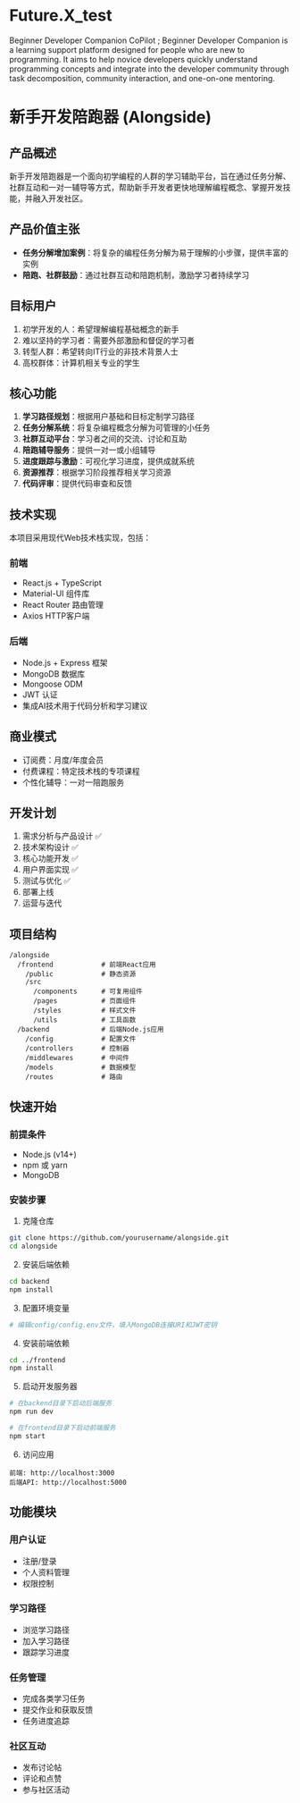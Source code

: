 # Future.X_test
Beginner Developer Companion CoPilot ;  Beginner Developer Companion is a learning support platform designed for people who are new to programming. It aims to help novice developers quickly understand programming concepts and integrate into the developer community through task decomposition, community interaction, and one-on-one mentoring.

# 新手开发陪跑器 (Alongside)

## 产品概述

新手开发陪跑器是一个面向初学编程的人群的学习辅助平台，旨在通过任务分解、社群互动和一对一辅导等方式，帮助新手开发者更快地理解编程概念、掌握开发技能，并融入开发社区。

## 产品价值主张

- **任务分解增加案例**：将复杂的编程任务分解为易于理解的小步骤，提供丰富的实例
- **陪跑、社群鼓励**：通过社群互动和陪跑机制，激励学习者持续学习

## 目标用户

1. 初学开发的人：希望理解编程基础概念的新手
2. 难以坚持的学习者：需要外部激励和督促的学习者
3. 转型人群：希望转向IT行业的非技术背景人士
4. 高校群体：计算机相关专业的学生

## 核心功能

1. **学习路径规划**：根据用户基础和目标定制学习路径
2. **任务分解系统**：将复杂编程概念分解为可管理的小任务
3. **社群互动平台**：学习者之间的交流、讨论和互助
4. **陪跑辅导服务**：提供一对一或小组辅导
5. **进度跟踪与激励**：可视化学习进度，提供成就系统
6. **资源推荐**：根据学习阶段推荐相关学习资源
7. **代码评审**：提供代码审查和反馈

## 技术实现

本项目采用现代Web技术栈实现，包括：

### 前端
- React.js + TypeScript
- Material-UI 组件库
- React Router 路由管理
- Axios HTTP客户端

### 后端
- Node.js + Express 框架
- MongoDB 数据库
- Mongoose ODM
- JWT 认证
- 集成AI技术用于代码分析和学习建议

## 商业模式

- 订阅费：月度/年度会员
- 付费课程：特定技术栈的专项课程
- 个性化辅导：一对一陪跑服务

## 开发计划

1. 需求分析与产品设计 ✅
2. 技术架构设计 ✅
3. 核心功能开发 ✅
4. 用户界面实现 ✅
5. 测试与优化 ✅
6. 部署上线
7. 运营与迭代

## 项目结构

```
/alongside
  /frontend            # 前端React应用
    /public            # 静态资源
    /src
      /components      # 可复用组件
      /pages           # 页面组件
      /styles          # 样式文件
      /utils           # 工具函数
  /backend             # 后端Node.js应用
    /config            # 配置文件
    /controllers       # 控制器
    /middlewares       # 中间件
    /models            # 数据模型
    /routes            # 路由
```

## 快速开始

### 前提条件

- Node.js (v14+)
- npm 或 yarn
- MongoDB

### 安装步骤

1. 克隆仓库
```bash
git clone https://github.com/yourusername/alongside.git
cd alongside
```

2. 安装后端依赖
```bash
cd backend
npm install
```

3. 配置环境变量
```bash
# 编辑config/config.env文件，填入MongoDB连接URI和JWT密钥
```

4. 安装前端依赖
```bash
cd ../frontend
npm install
```

5. 启动开发服务器
```bash
# 在backend目录下启动后端服务
npm run dev

# 在frontend目录下启动前端服务
npm start
```

6. 访问应用
```
前端: http://localhost:3000
后端API: http://localhost:5000
```

## 功能模块

### 用户认证
- 注册/登录
- 个人资料管理
- 权限控制

### 学习路径
- 浏览学习路径
- 加入学习路径
- 跟踪学习进度

### 任务管理
- 完成各类学习任务
- 提交作业和获取反馈
- 任务进度追踪

### 社区互动
- 发布讨论帖
- 评论和点赞
- 参与社区活动
